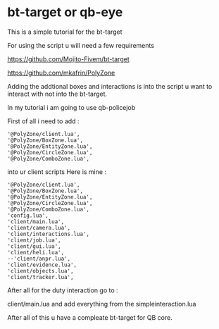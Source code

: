 # bt-target or qb-eye
 This is a simple tutorial for the bt-target 

For using the script u will need a few requirements 

https://github.com/Mojito-Fivem/bt-target

https://github.com/mkafrin/PolyZone

Adding the addtional boxes and interactions is into the script u want to interact with not into the bt-target.

In my tutorial i am going to use qb-policejob

First of all i need to add :

	'@PolyZone/client.lua',
	'@PolyZone/BoxZone.lua',
	'@PolyZone/EntityZone.lua',
	'@PolyZone/CircleZone.lua',
	'@PolyZone/ComboZone.lua',

into ur client scripts 
Here is mine :

	'@PolyZone/client.lua',
	'@PolyZone/BoxZone.lua',
	'@PolyZone/EntityZone.lua',
	'@PolyZone/CircleZone.lua',
	'@PolyZone/ComboZone.lua',
	'config.lua',
	'client/main.lua',
	'client/camera.lua',
	'client/interactions.lua',
	'client/job.lua',
	'client/gui.lua',
	'client/heli.lua',
	--'client/anpr.lua',
	'client/evidence.lua',
	'client/objects.lua',
	'client/tracker.lua',


After all for the duty interaction go to :

client/main.lua and add everything from the simpleinteraction.lua


After all of this u have a compleate bt-target for QB core.



